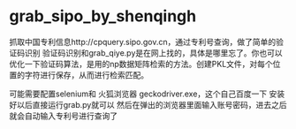 # grab_sipo_by_shenqingh
抓取中国专利信息http://cpquery.sipo.gov.cn，通过专利号查询，做了简单的验证码识别
验证码识别和grab_qiye.py是在网上找的，具体是哪里忘了。你也可以优化一下验证码算法，是用的np数据矩阵检索的方法。创建PKL文件，对每个位置的字符进行保存，从而进行检索匹配。

可能需要配置selenium和 火狐浏览器 geckodriver.exe，这个自己百度一下
安装好以后直接运行grab.py就可以
然后在弹出的浏览器里面输入账号密码，进去之后就会自动输入专利号进行查询了

